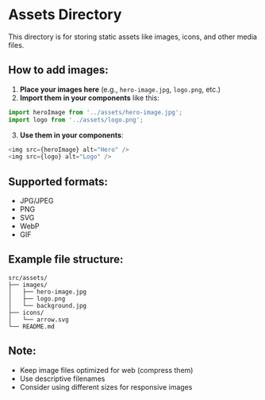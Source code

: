 # Assets Directory

This directory is for storing static assets like images, icons, and other media files.

## How to add images:

1. **Place your images here** (e.g., `hero-image.jpg`, `logo.png`, etc.)
2. **Import them in your components** like this:

```javascript
import heroImage from '../assets/hero-image.jpg';
import logo from '../assets/logo.png';
```

3. **Use them in your components**:

```javascript
<img src={heroImage} alt="Hero" />
<img src={logo} alt="Logo" />
```

## Supported formats:
- JPG/JPEG
- PNG
- SVG
- WebP
- GIF

## Example file structure:
```
src/assets/
├── images/
│   ├── hero-image.jpg
│   ├── logo.png
│   └── background.jpg
├── icons/
│   └── arrow.svg
└── README.md
```

## Note:
- Keep image files optimized for web (compress them)
- Use descriptive filenames
- Consider using different sizes for responsive images
